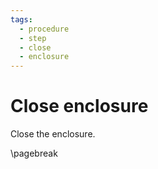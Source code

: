 ```yaml
---
tags:
  - procedure
  - step
  - close
  - enclosure
---
```


# Close enclosure

Close the enclosure.

\pagebreak

